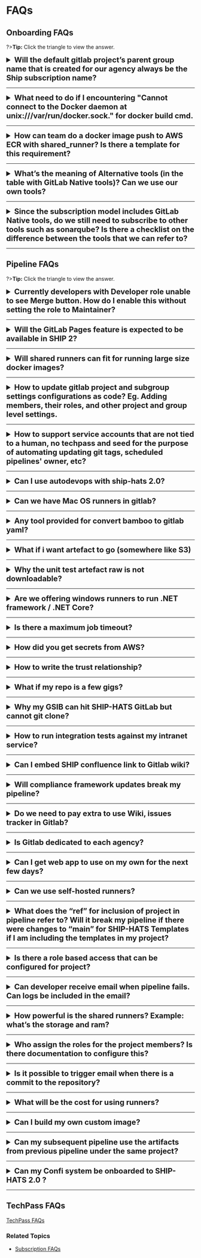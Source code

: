 # FAQs

## Onboarding FAQs

?>**Tip:** Click the triangle to view the answer.

<details>
  <summary style="font-size:20px"><b> Will the default gitlab project’s parent group name that is created for our agency always be the Ship subscription name?	
 </b></summary><br>

Yes, the default Gitlab project’s parent group name that is created for agency will always be the same as SHIP-HATS subscription name. Therefore to rename the parent group, the SHIP-HATS subscription title will need to be renamed as well.

Should you decide to change the parent group name & subscription title, please [raise a service request](https://jira.ship.gov.sg/servicedesk/customer/portal/11). In the ticket's Summary field, please indicate `SHIP-HATS 2.0 GitLab - <your request>`

For more information on the groups, please refer the link:

https://docs.developer.tech.gov.sg/docs/ship-hats-getting-started/architecture?id=gitlab-groups

</details>

---

<details>
  <summary style="font-size:20px"><b>What need to do if I encountering "Cannot connect to the Docker daemon at unix:///var/run/docker.sock." for docker build cmd. </b></summary><br>

Try to consider using ship-hats-templates to overcome these problems.

https://sgts.gitlab-dedicated.com/wog/gvt/ship/ship-hats-templates

Common Functions: https://sgts.gitlab-dedicated.com/wog/gvt/ship/ship-hats-templates/-/blob/main/templates/.gitlab-ci-common.yml
</details>

---

<details>
  <summary style="font-size:20px"><b>How can team do a docker image push to AWS ECR with shared_runner? Is there a template for this requirement?	</b></summary><br>

Please refer this COE template:

https://sgts.gitlab-dedicated.com/pipeline-coe/awscli-docker-image

</details>

---

<details>
  <summary style="font-size:20px"><b>What’s the meaning of Alternative tools (in the table with GitLab Native tools)? Can we use our own tools?</b></summary><br>

Alternative tools are tools from SHIP-HATS 1.0, where VPC endpoints are configured to take care of the connectivity for the tools and Gitlab. For tools that are not in the alternative tools list, agencies will need to setup the connectivity for their tools with GitLab.

</details>

---

<details>
  <summary style="font-size:20px"><b>Since the subscription model includes GitLab Native tools, do we still need to subscribe to other tools such as sonarqube? Is there a checklist on the difference between the tools that we can refer to? </b></summary><br>

This depends on the agencies’ use case. GitLab native tools may not be the best in class industry standards, hence alternatives tools are provided. Checklist for tooling strategy: https://docs.developer.tech.gov.sg/docs/ship-hats-getting-started/ship-hats-tools
</details>

---


## Pipeline FAQs

?>**Tip:** Click the triangle to view the answer.


<details>
  <summary style="font-size:20px"><b> Currently developers with Developer role unable to see Merge button. How do I enable this without setting the role to Maintainer?		</b></summary><br>

Go to your project ==> settings/repository to make the necessary changes.

</details>

---

<details>
  <summary style="font-size:20px"><b>Will the GitLab Pages feature is expected to be available in SHIP 2? </b></summary><br>

Yes pages are in the roadmap. It is currently not available yet. ETA is Q1 2023. 
</details>

---

<details>
  <summary style="font-size:20px"><b>Will shared runners can fit for running large size docker images?	 </b></summary><br>

The shared runners will not be able to accommodate large size docker image. Hence, recommend to use  own runners where will have more control over the storage size of the runner itself.

Please refer published the steps on setting up own runners https://docs.developer.tech.gov.sg/docs/ship-hats-getting-started/gitlab-runners
</details>

---

<details>
  <summary style="font-size:20px"><b>How to update gitlab project and subgroup settings configurations as code? Eg. Adding members, their roles, and other project and group level settings.	</b></summary><br>

https://registry.terraform.io/providers/gitlabhq/gitlab/latest/docs

https://docs.gitlab.com/ee/user/project/code_owners.html
</details>

---

<details>
  <summary style="font-size:20px"><b>How to support service accounts that are not tied to a human, no techpass and seed for the purpose of automating updating git tags, scheduled pipelines' owner, etc?	</b></summary><br>

Going forward solution is to use auto generated CI tokens for all the tools need. This feature will be released into SHIP-HATS portal by Oct'22 end week. Post that, able to retrieve these CI tokens and update into their pipelines.	
</details>

---

<details>
  <summary style="font-size:20px"><b> Can I use autodevops with ship-hats 2.0?</b></summary><br>

Yes, autodevops is available. But we do encourage you to explore our E2E templates by SHIP as well. You can refer to our templates here: https://sgts.gitlab-dedicated.com/wog/gvt/ship/e2e-templates

</details>

---

<details>
  <summary style="font-size:20px"><b>Can we have Mac OS runners in gitlab? </b></summary><br>

We do not have Mac OS runner support at the moment. For now we suggest that you could try hosting your own Mac OS runners.
</details>

---

<details>
  <summary style="font-size:20px"><b>Any tool provided for convert bamboo to gitlab yaml? </b></summary><br>

No we do not have any tools to convert bamboo to gitlab yaml. But the team working on streamlining bamboo pipelines to gitlab yaml. This is through the applying of our E2E templates here: https://sgts.gitlab-dedicated.com/wog/gvt/ship/e2e-templates

</details>

---

<details>
  <summary style="font-size:20px"><b>What if i want artefact to go (somewhere like S3)</b></summary><br>

You can so long as the runner image has aws cli and your S3 bucket allows access.

</details>

---

<details>
  <summary style="font-size:20px"><b>Why the unit test artefact raw is not downloadable? </b></summary><br>

Need artefact:path to be defined

</details>

---

<details>
  <summary style="font-size:20px"><b>Are we offering windows runners to run .NET framework / .NET Core? </b></summary><br>

Yes

</details>

---

<details>
  <summary style="font-size:20px"><b>Is there a maximum job timeout? </b></summary><br>

There is a project settings for runner timeout. Defaults to 1h, maximum at 1 month says documentation. But all these are still subjected to overall runner setting of 1hr timeout regardless.
</details>

---

<details>
  <summary style="font-size:20px"><b>How did you get secrets from AWS? </b></summary><br>

Set up IDP and define role to give access to secrets and configure trust relationship to trust your gitlab project. See: https://docs.gitlab.com/ee/ci/cloud_services/aws/#configure-a-role-and-trust

</details>

---

<details>
  <summary style="font-size:20px"><b>How to write the trust relationship? </b></summary><br>

See docs at: https://docs.gitlab.com/ee/ci/cloud_services/aws/

</details>

---

<details>
  <summary style="font-size:20px"><b>What if my repo is a few gigs? </b></summary><br>

Base line config limits each repo to 2G. Gitlab repositories are code repositories, it is recommended that it does not store binaries like executables, pictures, or videos, etc.

</details>

---

<details>
  <summary style="font-size:20px"><b>Why my GSIB can hit SHIP-HATS GitLab but cannot git clone? </b></summary><br>

GitLab dedicated works on the SIS browser but not on the CLI, it will fail because it cannot reach a DNS that can resolve the GitLab dedicated domain. You need to check with your agency IT team to see if there could be firewall blocking for CLI.

</details>

---

<details>
  <summary style="font-size:20px"><b>How to run integration tests against my intranet service?</b></summary><br>

For intranet deployment, you need to self host runner in intranet to do integration tests against ur intranet service by providing the right network access.

</details>

---


<details>
  <summary style="font-size:20px"><b>Can I embed SHIP confluence link to Gitlab wiki? </b></summary><br>

Yes. Viewers of the wiki page have to have access to your confluence link in order to route there.
</details>

---

<details>
  <summary style="font-size:20px"><b>Will compliance framework updates break my pipeline?</b></summary><br>

We are working on compliance version release management. You will be able to upgrade at your own convenience by changing the version to reference.
</details>

---

<details>
  <summary style="font-size:20px"><b>Do we need to pay extra to use Wiki, issues tracker in Gitlab? </b></summary><br>

No. All inclusive.
</details>

---

<details>
  <summary style="font-size:20px"><b>Is Gitlab dedicated to each agency? </b></summary><br>

No. It is a shared model where all onboarded agencies will be on the same platform.
</details>

---

<details>
  <summary style="font-size:20px"><b>Can I get web app to use on my own for the next few days? </b></summary><br>


</details>

---

<details>
  <summary style="font-size:20px"><b>Can we use self-hosted runners? </b></summary><br>

It is safe to use the shared runners provided by SHIP-HATS team if agencies’ deployment environment is accessible by the runners (i.e. GCC AWS). Depends on agencies’ use cases, they can choose to use their self-hosted runners by setting them up: https://docs.developer.tech.gov.sg/docs/ship-hats-getting-started/gitlab-runners

</details>

---

<details>
  <summary style="font-size:20px"><b>What does the “ref” for inclusion of project in pipeline refer to? Will it break my pipeline if there were changes to “main” for SHIP-HATS Templates if I am including the templates in my project? </b></summary><br>

It refers to the branch of the repository that the templates were in. You may choose to reference with versioned tags instead of main branch to ensure that changes in the main branch will not affect the templates you are referencing.

</details>

---

<details>
  <summary style="font-size:20px"><b>Is there a role based access that can be configured for project? </b></summary><br>

The roles and permissions can be found here: https://docs.gitlab.com/ee/user/permissions.html. Additional changes such as restricting certain groups/users to merge a merge request or push commit on protected branch and merge request approval can be configured in project settings.

</details>

---

<details>
  <summary style="font-size:20px"><b>Can developer receive email when pipeline fails. Can logs be included in the email? </b></summary><br>

The failed pipeline email notification will be sent to the author of the pipeline: https://docs.gitlab.com/ee/user/profile/notifications.html#notification-events-on-issues-merge-requests-and-epics. Users who have access to GitLab dedicated will be using default global notification settings and the email notification can be configured: https://docs.gitlab.com/ee/user/profile/notifications.html. It is not advisable to include logs in pipeline failure email, the user is recommended to access the GitLab job to view the logs instead.

</details>

---

<details>
  <summary style="font-size:20px"><b>How powerful is the shared runners? Example: what’s the storage and ram? </b></summary><br>

Default runner (CStack runner) has 40GB and 2vCPU and 8GB mem. Docker machine is t3.medium. Agencies may setup their own self-hosted runners, if they require a different settings.

</details>

---

<details>
  <summary style="font-size:20px"><b>Who assign the roles for the project members? Is there documentation to configure this? </b></summary><br>

The owner (i.e. PA) can configure and assign roles for his/her own project members: https://docs.gitlab.com/ee/user/project/members/#add-users-to-a-project.

</details>

---

<details>
  <summary style="font-size:20px"><b>Is it possible to trigger email when there is a commit to the repository? </b></summary><br>

It can be configured using email on push integration: https://docs.gitlab.com/ee/user/project/integrations/emails_on_push.html.

</details>

---

<details>
  <summary style="font-size:20px"><b>What will be the cost for using runners? </b></summary><br>

There is no additional cost for using shared runners. There is charges for VPC connection endpoint (AWS cost) and the cost for hosting your own runners (i.e. EC2).
</details>

---

<details>
  <summary style="font-size:20px"><b>Can I build my own custom image? </b></summary><br>

You can build and store your custom image in your GitLab Project container registry. You can also contribute your custom image to the Pipeline COE (innersource).

</details>

---

<details>
  <summary style="font-size:20px"><b>Can my subsequent pipeline use the artifacts from previous pipeline under the same project? </b></summary><br>

You will need to define needs:project in a job of your subsequent pipeline. In this case, you will need to have different branch (i.e. main branch for subsequent pipeline and branch-A for previous pipeline), the documentation can be found here: https://docs.gitlab.com/ee/ci/yaml/#needsproject.

</details>

---

<details>
  <summary style="font-size:20px"><b>Can my Confi system be onboarded to SHIP-HATS 2.0 ? </b></summary><br>

Do note that:

- SHIP-HATS does not store your production transactional data.
- SHIP-HATS only store your source codes, configurations files.
- SHIP-HATS will only run a transient instance of your application (without production data and only assessable within ship-hats)
for security scanning and automated functional testing activities.

A possible way ahead for your Confi systems to be on SHIP-HATS 2.0

1. Classify your source codes as Confi(cloud) or below
    - this will not change your total system classification as it will remain as Confi
    - there is no need to re-classify any other system components e.g.(transactional Data)
1. With only your source code classified as Confi(cloud) you could leverage on SHIP-Hats for your CI/CD needs.

</details>

---


## TechPass FAQs

[TechPass FAQs](./techpass-faqs.md ':include')


### Related Topics

- [Subscription FAQs](subscription?id=faqs)




<!--
- [TechPass FAQs](techpass-faqs)
- [SEED FAQs](seed-faqs)
- [Support FAQs](support)
-->

<!--<details>
  <summary><b>How do I reset my password?</b></summary><br>
Refer to the [Reset password](https://docs.developer.tech.gov.sg/docs/ship-hats-portal/#/users-self-help) section in the [SHIP-HATS portal](https://docs.developer.tech.gov.sg/docs/ship-hats-portal/#/) documentation.
</details>
<br>-->
<!--<details>
  <summary><b>How do I reset my 2FA?</b></summary><br>
Refer to the [reset 2FA](https://docs.developer.tech.gov.sg/docs/ship-hats-portal/#/users-self-help) section in the [SHIP-HATS portal](https://docs.developer.tech.gov.sg/docs/ship-hats-portal/#/) documentation.
</details>
<br>-->
<!--<details>
  <summary><b>What if I have lost my mobile device?</b></summary><br>
Refer to the [manage accounts](https://docs.developer.tech.gov.sg/docs/ship-hats-portal/#/manage-account) section to reset your account.
</details>
<br>-->
<!--<details>
  <summary><b><b>Can I access SHIP-HATS tools via GSIB device?</b></b></summary><br>
Yes. You can access SHIP-HATS tools such as Confluence, Jira, Nexus Repo, Nexus IQ, and SHIP-HATS Service Desk via GSIB.</details><br>-->
<!--
## General FAQs

>**Tip:** Click the question or triangle to view the answer.

<details>
  <summary><b>What is a named user?</b></summary><br>

A named user refers to the license that is bound to a specific user. Each named user uses a license in the subscription quota.
</details>


---

<details>
  <summary><b>Are admin accounts such as Subscription Admin (SA) and Service Accounts considered as a named user account? </b></summary><br>

Yes. Subscription Admin (SA) and Service Accounts are considered as a named user account.
</details>

---

## SEED FAQs

[SEED FAQs](./seed-faqs.md ':include')

## TechPass FAQs
-->